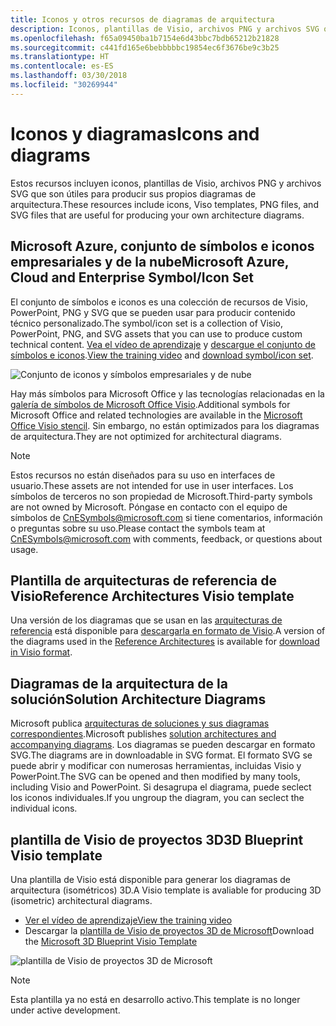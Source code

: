 ```yaml
---
title: Iconos y otros recursos de diagramas de arquitectura
description: Iconos, plantillas de Visio, archivos PNG y archivos SVG que son útiles para producir sus propios diagramas de arquitectura
ms.openlocfilehash: f65a09450ba1b7154e6d43bbc7bdb65212b21828
ms.sourcegitcommit: c441fd165e6bebbbbbc19854ec6f3676be9c3b25
ms.translationtype: HT
ms.contentlocale: es-ES
ms.lasthandoff: 03/30/2018
ms.locfileid: "30269944"
---
```

# <a name="icons-and-diagrams"></a><span data-ttu-id="8b424-103">Iconos y diagramas</span><span class="sxs-lookup"><span data-stu-id="8b424-103">Icons and diagrams</span></span>

<span data-ttu-id="8b424-104">Estos recursos incluyen iconos, plantillas de Visio, archivos PNG y archivos SVG que son útiles para producir sus propios diagramas de arquitectura.</span><span class="sxs-lookup"><span data-stu-id="8b424-104">These resources include icons, Viso templates, PNG files, and SVG files that are useful for producing your own architecture diagrams.</span></span>

## <a name="microsoft-azure-cloud-and-enterprise-symbolicon-set"></a><span data-ttu-id="8b424-105">Microsoft Azure, conjunto de símbolos e iconos empresariales y de la nube</span><span class="sxs-lookup"><span data-stu-id="8b424-105">Microsoft Azure, Cloud and Enterprise Symbol/Icon Set</span></span>

<span data-ttu-id="8b424-106">El conjunto de símbolos e iconos es una colección de recursos de Visio, PowerPoint, PNG y SVG que se pueden usar para producir contenido técnico personalizado.</span><span class="sxs-lookup"><span data-stu-id="8b424-106">The symbol/icon set is a collection of Visio, PowerPoint, PNG, and SVG assets that you can use to produce custom technical content.</span></span>
<span data-ttu-id="8b424-107">[Vea el vídeo de aprendizaje](http://aka.ms/CnESymbolsVideo) y [descargue el conjunto de símbolos e iconos](http://aka.ms/CnESymbols).</span><span class="sxs-lookup"><span data-stu-id="8b424-107">[View the training video](http://aka.ms/CnESymbolsVideo) and [download symbol/icon set](http://aka.ms/CnESymbols).</span></span> 

![Conjunto de iconos y símbolos empresariales y de nube](./_images/CnESymbols.png)

<span data-ttu-id="8b424-109">Hay más símbolos para Microsoft Office y las tecnologías relacionadas en la [galería de símbolos de Microsoft Office Visio](http://www.microsoft.com/download/details.aspx?id=35772).</span><span class="sxs-lookup"><span data-stu-id="8b424-109">Additional symbols for Microsoft Office and related technologies are available in the [Microsoft Office Visio stencil](http://www.microsoft.com/download/details.aspx?id=35772).</span></span> <span data-ttu-id="8b424-110">Sin embargo, no están optimizados para los diagramas de arquitectura.</span><span class="sxs-lookup"><span data-stu-id="8b424-110">They are not optimized for architectural diagrams.</span></span>   

> [!NOTE]
> <span data-ttu-id="8b424-111">Estos recursos no están diseñados para su uso en interfaces de usuario.</span><span class="sxs-lookup"><span data-stu-id="8b424-111">These assets are not intended for use in user interfaces.</span></span> <span data-ttu-id="8b424-112">Los símbolos de terceros no son propiedad de Microsoft.</span><span class="sxs-lookup"><span data-stu-id="8b424-112">Third-party symbols are not owned by Microsoft.</span></span>
> <span data-ttu-id="8b424-113">Póngase en contacto con el equipo de símbolos de [CnESymbols@microsoft.com](mailto:CnESymbols@microsoft.com) si tiene comentarios, información o preguntas sobre su uso.</span><span class="sxs-lookup"><span data-stu-id="8b424-113">Please contact the symbols team at [CnESymbols@microsoft.com](mailto:CnESymbols@microsoft.com) with comments, feedback, or questions about usage.</span></span>

## <a name="reference-architectures-visio-template"></a><span data-ttu-id="8b424-114">Plantilla de arquitecturas de referencia de Visio</span><span class="sxs-lookup"><span data-stu-id="8b424-114">Reference Architectures Visio template</span></span> 

<span data-ttu-id="8b424-115">Una versión de los diagramas que se usan en las [arquitecturas de referencia](../reference-architectures/index.md) está disponible para [descargarla en formato de Visio](https://aka.ms/arch-diagrams).</span><span class="sxs-lookup"><span data-stu-id="8b424-115">A version of the diagrams used in the [Reference Architectures](../reference-architectures/index.md) is available for [download in Visio format](https://aka.ms/arch-diagrams).</span></span>

## <a name="solution-architecture-diagrams"></a><span data-ttu-id="8b424-116">Diagramas de la arquitectura de la solución</span><span class="sxs-lookup"><span data-stu-id="8b424-116">Solution Architecture Diagrams</span></span>

<span data-ttu-id="8b424-117">Microsoft publica [arquitecturas de soluciones y sus diagramas correspondientes](https://azure.microsoft.com/solutions/architecture/).</span><span class="sxs-lookup"><span data-stu-id="8b424-117">Microsoft publishes [solution architectures and accompanying diagrams](https://azure.microsoft.com/solutions/architecture/).</span></span> <span data-ttu-id="8b424-118">Los diagramas se pueden descargar en formato SVG.</span><span class="sxs-lookup"><span data-stu-id="8b424-118">The diagrams are in downloadable in SVG format.</span></span> <span data-ttu-id="8b424-119">El formato SVG se puede abrir y modificar con numerosas herramientas, incluidas Visio y PowerPoint.</span><span class="sxs-lookup"><span data-stu-id="8b424-119">The SVG can be opened and then modified by many tools, including Visio and PowerPoint.</span></span> <span data-ttu-id="8b424-120">Si desagrupa el diagrama, puede seclect los iconos individuales.</span><span class="sxs-lookup"><span data-stu-id="8b424-120">If you ungroup the diagram, you can seclect the individual icons.</span></span>   

## <a name="3d-blueprint-visio-template"></a><span data-ttu-id="8b424-121">plantilla de Visio de proyectos 3D</span><span class="sxs-lookup"><span data-stu-id="8b424-121">3D Blueprint Visio template</span></span>

<span data-ttu-id="8b424-122">Una plantilla de Visio está disponible para generar los diagramas de arquitectura (isométricos) 3D.</span><span class="sxs-lookup"><span data-stu-id="8b424-122">A Visio template is avaliable for producing 3D (isometric) architectural diagrams.</span></span>

- [<span data-ttu-id="8b424-123">Ver el vídeo de aprendizaje</span><span class="sxs-lookup"><span data-stu-id="8b424-123">View the training video</span></span>](http://aka.ms/3dBlueprintTemplateVideo) 
- <span data-ttu-id="8b424-124">Descargar la [plantilla de Visio de proyectos 3D de Microsoft](http://aka.ms/3DBlueprintTemplate)</span><span class="sxs-lookup"><span data-stu-id="8b424-124">Download the [Microsoft 3D Blueprint Visio Template](http://aka.ms/3DBlueprintTemplate)</span></span>

![plantilla de Visio de proyectos 3D de Microsoft](./_images/3DBlueprintVisioTemplate.png)

> [!NOTE]
> <span data-ttu-id="8b424-126">Esta plantilla ya no está en desarrollo activo.</span><span class="sxs-lookup"><span data-stu-id="8b424-126">This template is no longer under active development.</span></span>
